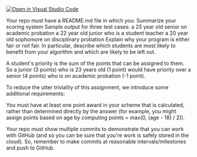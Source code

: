 [![Open in Visual Studio Code](https://classroom.github.com/assets/open-in-vscode-f059dc9a6f8d3a56e377f745f24479a46679e63a5d9fe6f495e02850cd0d8118.svg)](https://classroom.github.com/online_ide?assignment_repo_id=5832241&assignment_repo_type=AssignmentRepo)


Your repo must have a README.md file in which you:
Summarize your scoring system
Sample output for three test cases:
a 25 year old senior on academic probation
a 22 year old junior who is a student teacher
a 20 year old sophomore on disciplinary probation
Explain why your program is either fair or not fair. In particular, describe which students are most likely to benefit from your algorithm and which are likely to be left out.

A student's priority is the sum of the points that can be assigned to them. So a junior (3 points) who is 23 years old (1 point) would have priority over a senior (4 points) who is on academic probation (-1 point).

To reduce the utter triviality of this assignment, we introduce some additional requirements:


You must have at least one point award in your scheme that is calculated, rather than determined directly by the answer (for example, you might assign points based on age by computing points = max(0, (age - 18) / 2)).

Your repo must show multiple commits to demonstrate that you can work with GitHub (and so you can be sure that you're work is safely stored in the cloud). So, remember to make commits at reasonable intervals/milestones and push to GitHub.
